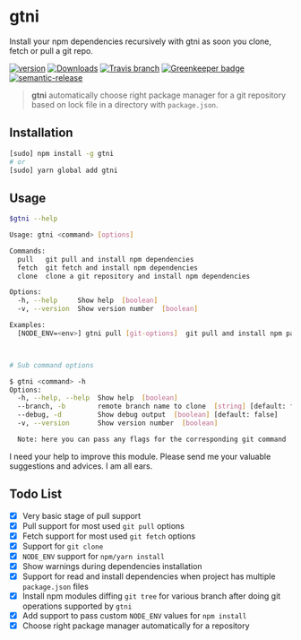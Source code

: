 # gtni

Install your npm dependencies recursively with gtni as soon you clone, fetch or pull a git repo.

[![version][npm-version]][npm-url] [![Downloads][npm-total-downloads]][npm-url] [![Travis branch][travis-badge]][travis-url] [![Greenkeeper badge][gk-badge]][gk-url] [![semantic-release][sembadge]][npm-url]

> **gtni** automatically choose right package manager for a git repository based on lock file in a directory with `package.json`.

## Installation

```sh
[sudo] npm install -g gtni
# or
[sudo] yarn global add gtni
```

## Usage

```sh
$gtni --help

Usage: gtni <command> [options]

Commands:
  pull   git pull and install npm dependencies
  fetch  git fetch and install npm dependencies
  clone  clone a git repository and install npm dependencies

Options:
  -h, --help     Show help  [boolean]
  -v, --version  Show version number  [boolean]

Examples:
  [NODE_ENV=<env>] gtni pull [git-options]  git pull and install npm packages



# Sub command options

$ gtni <command> -h
Options:
  -h, --help, --help  Show help  [boolean]
  --branch, -b        remote branch name to clone  [string] [default: false]
  --debug, -d         Show debug output  [boolean] [default: false]
  -v, --version       Show version number  [boolean]

  Note: here you can pass any flags for the corresponding git command
```

I need your help to improve this module. Please send me your valuable suggestions and advices. I am all ears.

## Todo List

- [x] Very basic stage of pull support
- [x] Pull support for most used `git pull` options
- [x] Fetch support for most used `git fetch` options
- [x] Support for `git clone`
- [x] `NODE_ENV` support for `npm/yarn install`
- [x] Show warnings during dependencies installation
- [x] Support for read and install dependencies when project has multiple `package.json` files
- [x] Install npm modules diffing `git tree` for various branch after doing git operations supported by `gtni`
- [x] Add support to pass custom `NODE_ENV` values for `npm install`
- [x] Choose right package manager automatically for a repository

[npm-badge]: https://nodei.co/npm/gtni.png?compact=true
[npm-version]: https://img.shields.io/npm/v/gtni.svg?style=flat-square
[npm-dependencies]: https://img.shields.io/david/nmrony/gtni.svg?style=flat-square
[npm-dev-dependencies]: https://img.shields.io/david/dev/nmrony/gtni.svg?style=flat-square
[npm-total-downloads]: https://img.shields.io/npm/dm/gtni.svg?style=flat-square
[npm-url]: https://www.npmjs.com/package/gtni
[github-url]: https://github.com/nmrony/gtni
[travis-url]: https://travis-ci.org/nmrony/gtni
[travis-badge]: https://img.shields.io/travis/nmrony/gtni/master.svg?style=flat-square
[yarn-url]: https://yarnpkg.com/
[gk-badge]: https://badges.greenkeeper.io/nmrony/gtni.svg
[gk-url]: https://greenkeeper.io/
[sembadge]: https://img.shields.io/badge/%20%20%F0%9F%93%A6%F0%9F%9A%80-semantic--release-e10079.svg
